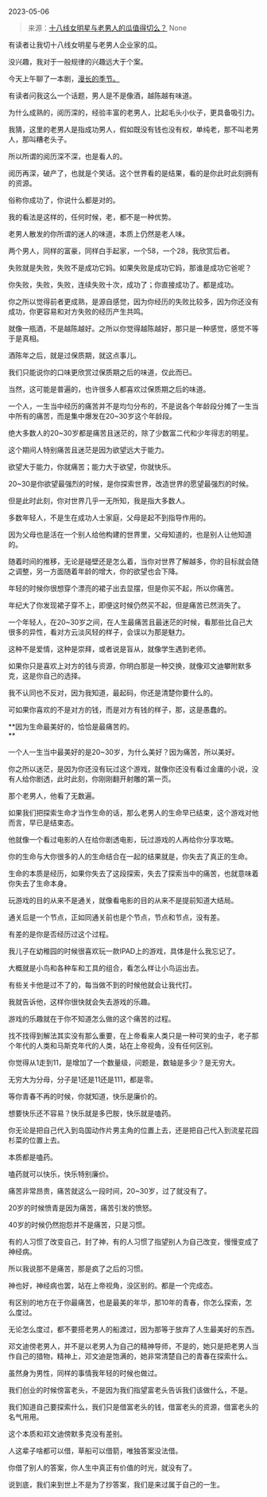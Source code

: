 2023-05-06

> 来源：[十八线女明星与老男人的瓜值得切么？](http://mp.weixin.qq.com/s?__biz=MzU3NDc5Nzc0NQ==&amp;mid=2247523678&amp;idx=1&amp;sn=52e6e949ca0ab77c35b9bf7a4e16f473&amp;chksm=fd2e3f80ca59b6966d322ad85307eea14bf1089e4daaf27d858dd9c9f7d45f2a2a49b96c487d&amp;scene=127#wechat_redirect)
> None

有读者让我切十八线女明星与老男人企业家的瓜。

没兴趣，我对于一般规律的兴趣远大于个案。

今天上午聊了一本剧，[漫长的季节。](http://mp.weixin.qq.com/s?__biz=MzU0MjYwNDU2Mw==&mid=2247510695&idx=1&sn=15bc7556897ecbbf2387eef8d85e30dd&chksm=fb1ac6dbcc6d4fcd8abfee21e89069567c9984fb72a4cfa2759690cddfb212f1e1af2dda4138&scene=21#wechat_redirect)

有读者问我这么一个话题，男人是不是像酒，越陈越有味道。

为什么成熟的，阅历深的，经验丰富的老男人，比起毛头小伙子，更具备吸引力。

我猜，这里的老男人是指成功男人，假如既没有钱也没有权，单纯老，那不叫老男人，那叫糟老头子。  

所以所谓的阅历深不深，也是看人的。  

阅历再深，破产了，也就是个笑话。这个世界看的是结果，看的是你此时此刻拥有的资源。  

俗称你成功了，你说什么都是对的。

我的看法是这样的，任何时候，老，都不是一种优势。  

老男人散发的你所谓的迷人的味道，本质上仍然是老人味。  

两个男人，同样的富豪，同样白手起家，一个58，一个28，我欣赏后者。  

失败就是失败，失败不是成功它妈。如果失败是成功它妈，那谁是成功它爸呢？  

你失败，失败，失败，连续失败十次，成功了；你直接成功了。都是成功。  

你之所以觉得前者更成熟，是源自感觉，因为你经历的失败比较多，因为你还没有成功，你更容易和对方失败的经历产生共鸣。  

就像一瓶酒，不是越陈越好。之所以你觉得越陈越好，那只是一种感觉，感觉不等于是真相。

酒陈年之后，就是过保质期，就这点事儿。  

我们只能说你的口味更欣赏过保质期之后的味道，仅此而已。  

当然，这可能是普遍的，也许很多人都喜欢过保质期之后的味道。  

一个人，一生当中经历的痛苦并不是均匀分布的，不是说各个年龄段分摊了一生当中所有的痛苦，而是集中爆发在20~30岁这个年龄段。  

绝大多数人的20~30岁都是痛苦且迷茫的，除了少数富二代和少年得志的明星。  

这个期间人特别痛苦且迷茫是因为欲望远大于能力。  

欲望大于能力，你就痛苦；能力大于欲望，你就快乐。

20~30是你欲望最强烈的时候，是你探索世界，改造世界的愿望最强烈的时候。  

但是此时此刻，你对世界几乎一无所知，我是指大多数人。  

多数年轻人，不是生在成功人士家庭，父母是起不到指导作用的。  

因为父母也是活在一个别人给他构建的世界里，父母知道的，也是别人让他知道的。  

随着时间的推移，无论是碰壁还是怎么着，当你对世界了解越多，你的目标就会随之调整，另一方面随着年龄的增大，你的欲望也会下降。  

年轻的时候你很想穿个漂亮的裙子出去显摆，但是你买不起，所以你痛苦。  

年纪大了你发现裙子穿不上，即便这时候仍然买不起，但是痛苦已然消失了。

一个年轻人，在20~30岁之间，在人生最痛苦且最迷茫的时候，看那些比自己大很多的异性，看对方云淡风轻的样子，会误以为那是魅力。

这种不是爱情，这种是崇拜，或者说是盲从，就像学生遇到老师。  

如果你只是喜欢上对方的钱与资源，你明白那是一种交换，就像邓文迪攀附默多克，这是你自己的选择。  

我不认同也不反对，因为我知道，最起码，你还是清楚你要什么的。

可如果你喜欢的不是对方的钱，而是对方有钱的样子，那，这是愚蠢的。  

 **因为生命最美好的，恰恰是最痛苦的。  
**

一个人一生当中最美好的是20~30岁，为什么美好？因为痛苦，所以美好。  

你之所以迷茫，是因为你还没有玩过这个游戏，就像你还没有看过金庸的小说，没有人给你剧透，此时此刻，你刚刚翻开射雕的第一页。  

那个老男人，他看了无数遍。  

如果我们把探索生命才当作生命的话，那么老男人的生命早已结束，这个游戏对他而言，早已是结束态。  

他就像一个看过电影的人在给你剧透电影，玩过游戏的人再给你分享攻略。  

你的生命与大你很多的人的生命结合在一起的结果就是，你失去了真正的生命。  

生命的本质是经历，如果你失去了这段探索，失去了探索当中的痛苦，也就意味着你失去了生命本身。

玩游戏的目的从来不是通关，就像看电影的目的从来不是提前知道大结局。  

通关后是一个节点，正如同通关前也是个节点，节点和节点，没有差。  

有差的是你是否经历过这个过程。

我儿子在幼稚园的时候很喜欢玩一款IPAD上的游戏，具体是什么我忘记了。  

大概就是小鸟和各种车和工具的组合，看怎么样让小鸟运出去。  

有些关卡他是过不了的，每当做不到的时候他就会让我代打。  

我就告诉他，这样你很快就会失去游戏的乐趣。

游戏的乐趣就在于你不知道怎么做的这个痛苦的过程。  

找不找得到解法其实没有那么重要，在上帝看来人类只是一种可笑的虫子，老子那个年代的人类和马斯克年代的人类，站在上帝视角，没有任何区别。  

你觉得从1走到11，是增加了一个数量级，问题是，数轴是多少？是无穷大。  

无穷大为分母，分子是1还是11还是111，都是零。  

等你青春不再的时候，你就知道，快乐是廉价的。  

想要快乐还不容易？快乐就是多巴胺，快乐就是嗑药。

你无论是把自己代入到岛国动作片男主角的位置上去，还是把自己代入到流星花园杉菜的位置上去。

本质都是嗑药。

嗑药就可以快乐，快乐特别廉价。

痛苦非常昂贵，痛苦就这么一段时间，20~30岁，过了就没有了。

20岁的时候愤青是因为痛苦，痛苦引发的愤怒。

40岁的时候仍然抱怨并不是痛苦，只是习惯。

有的人习惯了改变自己，封了神，有的人习惯了指望别人为自己改变，慢慢变成了神经病。

所以我说那不是痛苦，那是疯了之后的习惯。

神也好，神经病也罢，站在上帝视角，没区别的。都是一个完成态。

有区别的地方在于你最痛苦，也是最美的年华，那10年的青春，你怎么探索，怎么度过。

无论怎么度过，都不要搭老男人的船渡过，因为那等于放弃了人生最美好的东西。

邓文迪傍老男人，并不是以老男人为自己的精神导师，不是的，她只是把老男人当作自己的猎物，精神上，邓文迪是饱满的，她非常清楚自己的青春在探索什么。

虽然身为男性，同样的事情我年轻的时候也做过。

我们创业的时候傍富老头，不是因为我们指望富老头告诉我们该做什么，不是。

我们知道自己要探索什么，我们只是借富老头的钱，借富老头的资源，借富老头的名气用用。

这个本质和邓文迪傍默多克没有差别。

人这辈子啥都可以借，草船可以借箭，唯独答案没法借。

你借了别人的答案，你人生中真正有价值的时光，就没有了。

说到底，我们来到世上不是为了抄答案，我们是来过属于自己的一生。

